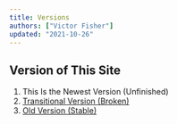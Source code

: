 ```yaml
---
title: Versions
authors: ["Victor Fisher"]
updated: "2021-10-26"
---
```


## Version of This Site

1. <g-link to="/">This Is the Newest Version (Unfinished)</g-link>
2. [Transitional Version (Broken)](https://nuxt.victorslibrary.com/)
3. [Old Version (Stable)](https://strapi.victorslibrary.com/)
